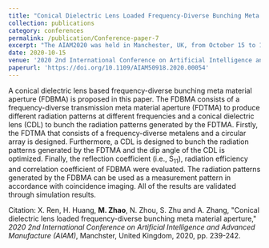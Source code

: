 ```yaml
---
title: "Conical Dielectric Lens Loaded Frequency-Diverse Bunching Meta Material Aperture"
collection: publications
category: conferences
permalink: /publication/Conference-paper-7
excerpt: "The AIAM2020 was held in Manchester, UK, from October 15 to 17, 2020."
date: 2020-10-15
venue: '2020 2nd International Conference on Artificial Intelligence and Advanced Manufacture (AIAM)'
paperurl: 'https://doi.org/10.1109/AIAM50918.2020.00054'
---
```


A conical dielectric lens based frequency-diverse bunching meta material aperture (FDBMA) is proposed in this paper. The FDBMA consists of a frequency-diverse transmission meta material aperture (FDTMA) to produce different radiation patterns at different frequencies and a conical dielectric lens (CDL) to bunch the radiation patterns generated by the FDTMA. Firstly, the FDTMA that consists of a frequency-diverse metalens and a circular array is designed. Furthermore, a CDL is designed to bunch the radiation patterns generated by the FDTMA and the dip angle of the CDL is optimized. Finally, the reflection coefficient (i.e., S<sub>11</sub>), radiation efficiency and correlation coefficient of FDBMA were evaluated. The radiation patterns generated by the FDBMA can be used as a measurement pattern in accordance with coincidence imaging. All of the results are validated through simulation results.

Citation: X. Ren, H. Huang, **M. Zhao**, N. Zhou, S. Zhu and A. Zhang, &quot;Conical dielectric lens loaded frequency-diverse bunching meta material aperture,&quot; <i>2020 2nd International Conference on Artificial Intelligence and Advanced Manufacture (AIAM)</i>, Manchster, United Kingdom, 2020, pp. 239-242.
